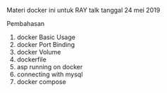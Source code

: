 Materi docker ini untuk RAY talk tanggal 24 mei 2019

Pembahasan
1. docker Basic Usage
2. docker Port Binding
3. docker Volume
4. dockerfile
5. asp running on docker
6. connecting with mysql
7. docker compose
